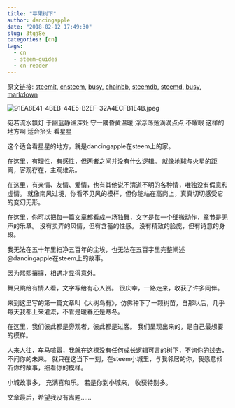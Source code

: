 ```yaml
---
title: "苹果树下"
author: dancingapple
date: "2018-02-12 17:49:30"
slug: 3tqj8e
categories: [cn]
tags: 
  - cn
  - steem-guides
  - cn-reader
---
```


原文链接: [steemit](https://steemit.com), [cnsteem](https://cnsteem.com), [busy](https://busy.org), [chainbb](https://chainbb.com), [steemdb](https://steemdb.com), [steemd](https://steemd.com), [busy](https://busy.org), [markdown](https://raw.githubusercontent.com/pzhaonet/steem_dancingapple/master/content/post/3tqj8e.md)

![91EA8E41-4BEB-44E5-B2EF-32A4ECFB1E4B.jpeg](https://steemitimages.com/DQmZtkospdoxS16Cgiq4rGstnE5LgagDztJis6YpZ5HZgT5/91EA8E41-4BEB-44E5-B2EF-32A4ECFB1E4B.jpeg)


宛若流水飘灯
于幽蓝静谧深处
守一隅昏黄温暖
浮浮荡荡滴滴点点
不耀眼
这样的地方啊
适合抬头
看星星

这个适合看星星的地方，就是dancingapple在steem上的家。

在这里，有理性，有感性，但两者之间并没有什么逻辑。
就像地球与火星的距离，客观存在，主观维系。

在这里，有亲情、友情、爱情，也有其他说不清道不明的各种情，唯独没有假意和虚情。
就像南风过境，你看不见风的模样，但你能站在高岗上，真真切切感受它的变幻无形。

在这里，你可以把每一篇文章都看成一场独舞，文字是每一个细微动作，章节是无声的乐章。
没有卖弄的风情，但有含蓄的性感。
没有精致的脸庞，但有诗意的身段。

我无法在五十年里扫净五百年的尘埃，也无法在五百字里完整阐述@dancingapple在steem上的故事。

因为熙熙攘攘，相遇才显得意外。

舞只跳给有情人看，文字写给有心人赏。
很庆幸，一路走来，收获了许多同伴。

来到这里写的第一篇文章叫《大树乌有》，仿佛种下了一颗树苗，自那以后，几乎每天我都上来灌溉，不管是暖春还是寒冬。

在这里，我们彼此都是旁观者，彼此都是过客。
我们呈现出来的，是自己最想要的模样。

人来人往，车马喧嚣，我就在这棵没有任何成长逻辑可言的树下，不询你的过去，不问你的未来。
就只在这当下一刻，在steem小城里，与我邻居的你，我愿意倾听你的故事，细看你的模样。

小城故事多，
充满喜和乐。
若是你到小城来，
收获特别多。

文章最后，希望我没有离题……
